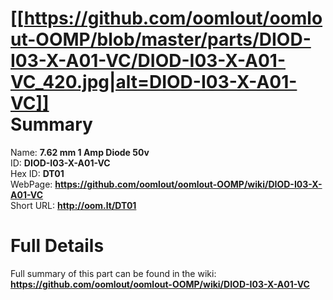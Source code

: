 
[[https://github.com/oomlout/oomlout-OOMP/blob/master/parts/DIOD-I03-X-A01-VC/DIOD-I03-X-A01-VC_420.jpg|alt=DIOD-I03-X-A01-VC]]     
Summary
=================
  
Name: __7.62 mm 1 Amp Diode 50v__    
ID: __DIOD-I03-X-A01-VC__   
Hex ID: __DT01__   
WebPage: __https://github.com/oomlout/oomlout-OOMP/wiki/DIOD-I03-X-A01-VC__   
Short URL: __http://oom.lt/DT01__   

Full Details
==========================
Full summary of this part can be found in the wiki:   
__https://github.com/oomlout/oomlout-OOMP/wiki/DIOD-I03-X-A01-VC__    

